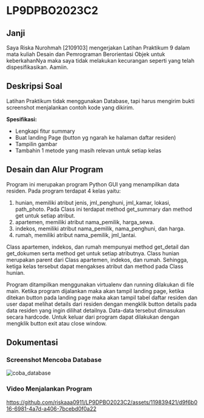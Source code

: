# LP9DPBO2023C2
## Janji
Saya Riska Nurohmah [2109103] mengerjakan Latihan Praktikum 9 dalam mata kuliah Desain dan Pemrograman Berorientasi Objek untuk keberkahanNya maka saya tidak melakukan kecurangan seperti yang telah dispesifikasikan. Aamiin.

## Deskripsi Soal
Latihan Praktikum tidak menggunakan Database, tapi harus mengirim bukti
screenshot menjalankan contoh kode yang dikirim.

**Spesifikasi:**
* Lengkapi fitur summary
* Buat landing Page (button yg ngarah ke halaman daftar residen)
* Tampilin gambar
* Tambahin 1 metode yang masih relevan untuk setiap kelas
 
## Desain dan Alur Program
Program ini merupakan program Python GUI yang menampilkan data residen. Pada program terdapat 4 kelas yaitu:
1. hunian, memiliki atribut jenis, jml_penghuni, jml_kamar, lokasi, path_photo. Pada Class ini terdapat method get_summary dan method get untuk setiap atribut.
2. apartemen, memiliki atribut nama_pemilik, harga_sewa.
3. indekos, memiliki atribut nama_pemilik, nama_penghuni, dan harga.
4. rumah, memiliki atribut nama_pemilik, jml_lantai.

Class apartemen, indekos, dan rumah mempunyai method get_detail dan get_dokumen serta method get untuk setiap atributnya. Class hunian merupakan parent dari Class apartemen, indekos, dan rumah. Sehingga, ketiga kelas tersebut dapat mengakses atribut dan method pada Class hunian.

Program ditampilkan menggunakan virtualenv dan running dilakukan di file main. Ketika program dijalankan maka akan tampil landing page, ketika ditekan button pada landing page maka akan tampil tabel daftar residen dan user dapat melihat details dari residen dengan mengklik button details pada data residen yang ingin dilihat detailnya. Data-data tersebut dimasukan secara hardcode. Untuk keluar dari program dapat dilakukan dengan mengklik button exit atau close window.

## Dokumentasi
### Screenshot Mencoba Database
![coba_database](https://github.com/riskaaa0911/LP9DPBO2023C2/assets/119839421/6cdbfb6b-c283-45a1-91f5-39eb0100d5cc)
### Video Menjalankan Program
https://github.com/riskaaa0911/LP9DPBO2023C2/assets/119839421/d9f6b016-6981-4a7d-a406-7bcebd0f0a22

 


